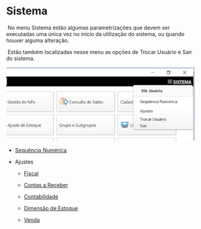 # Sistema

​	No menu Sistema estão algumas parametrizações que devem ser executadas uma única vez no início da utilização do sistema, ou quando houver alguma alteração.

​	Estão também localizadas nesse menu as opções de Trocar Usuário e Sair do sistema.

![](images/sistema.jpg)

- [Sequência Numérica](sequencia_numerica)

  

- Ajustes
  
  - [Fiscal](ajustes_fiscal)
  
  - [Contas a Receber](ajustes_receber)
  - [Contabilidade](ajustes_contabilidade.md)
  - [Dimensão de Estoque](ajustes_dimensao_estoque)
  - [Venda](ajustes_venda)

